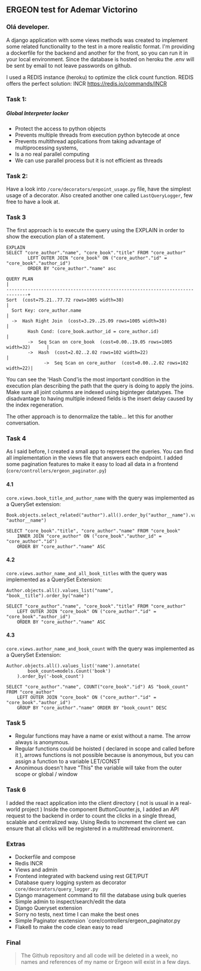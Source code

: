 ## ERGEON test for Ademar Victorino

### Olá developer. 

A django application with some views methods was created to implement some related functionality to the test in a more realistic format.
I'm providing a dockerfile for the backend and another for the front, so you can run it in your local environment.
Since the database is hosted on heroku the .env will be sent by email to not leave passwords on github.

I used a REDIS instance (heroku) to optimize the click count function.
REDIS offers the perfect solution: INCR https://redis.io/commands/INCR 
 
### Task 1: 
##### Global Interpreter locker
 - Protect the access to python objects
 - Prevents multiple threads from execution python bytecode at once
 - Prevents multithread applications from taking advantage of multiprocessing systems,
 - Is a no real parallel computing 
 - We can use parallel process but it is not efficient as threads


### Task 2:
Have a look into `/core/decorators/enpoint_usage.py` file, have the simplest usage of a decorator. 
Also created another one called `LastQueryLogger`, few free to have a look at.

### Task 3
The first approach is to execute the query using the EXPLAIN in order to show the execution plan of a statement.
```
EXPLAIN
SELECT "core_author"."name", "core_book"."title" FROM "core_author" 
        LEFT OUTER JOIN "core_book" ON ("core_author"."id" = "core_book"."author_id") 
        ORDER BY "core_author"."name" asc

QUERY PLAN                                                                    |
------------------------------------------------------------------------------+
Sort  (cost=75.21..77.72 rows=1005 width=38)                                  |
  Sort Key: core_author.name                                                  |
  ->  Hash Right Join  (cost=3.29..25.09 rows=1005 width=38)                  |
        Hash Cond: (core_book.author_id = core_author.id)                     |
        ->  Seq Scan on core_book  (cost=0.00..19.05 rows=1005 width=32)      |
        ->  Hash  (cost=2.02..2.02 rows=102 width=22)                         |
              ->  Seq Scan on core_author  (cost=0.00..2.02 rows=102 width=22)|
```
You can see the 'Hash Cond'is the most important condition in the execution plan describing the path that the query is doing to apply the joins.
Make sure all joint columns are indexed using biginteger datatypes. 
The disadvantage to having multiple indexed fields is the insert delay caused by the index regeneration.

The other approach is to denormalize the table... let this for another conversation.

### Task 4
As I said before, I created a small app to represent the queries. 
You can find all implementation in the views file that answers each endpoint. 
I added some pagination features to make it easy to load all data in a frontend (`core/controllers/ergeon_paginator.py`)

#### 4.1
`core.views.book_title_and_author_name` with the query was implemented as a QuerySet extension:
```
Book.objects.select_related("author").all().order_by("author__name").values_list("title", "author__name")

SELECT "core_book"."title", "core_author"."name" FROM "core_book"
    INNER JOIN "core_author" ON ("core_book"."author_id" = "core_author"."id")
    ORDER BY "core_author"."name" ASC
```
#### 4.2
`core.views.author_name_and_all_book_titles` with the query was implemented as a QuerySet Extension:
```      
Author.objects.all().values_list("name", "book__title").order_by("name")
    
SELECT "core_author"."name", "core_book"."title" FROM "core_author"
    LEFT OUTER JOIN "core_book" ON ("core_author"."id" = "core_book"."author_id")
    ORDER BY "core_author"."name" ASC
```
#### 4.3
`core.views.author_name_and_book_count` with the query was implemented as a QuerySet Extension:
```
Author.objects.all().values_list('name').annotate(
        book_count=models.Count('book')
    ).order_by('-book_count')

SELECT "core_author"."name", COUNT("core_book"."id") AS "book_count" FROM "core_author"
    LEFT OUTER JOIN "core_book" ON ("core_author"."id" = "core_book"."author_id")
    GROUP BY "core_author"."name" ORDER BY "book_count" DESC
```

### Task 5
- Regular functions may have a name or exist without a name. The arrow always is anonymous.
- Regular functions could be hoisted ( declared in scope and called before it ), arrows functions is not possible because is anonymous, but you can assign a function to a variable LET/CONST
- Anonimous doesn't have "This" the variable will take from the outer scope or global / window

### Task 6
I added the react application into the client directory ( not is usual in a real-world project )
Inside the component ButtonCounter.js, I added an API request to the backend in order to count the clicks in a single thread, scalable and centralized way.
Using Redis to increment the client we can ensure that all clicks will be registered in a multithread environment.


### Extras
- Dockerfile and compose 
- Redis INCR
- Views and admin
- Frontend integrated with backend using rest GET/PUT
- Database query logging system as decorator `core/decorators/query_logger.py`
- Django management command to fill the database using bulk queries
- Simple admin to inspect/search/edit the data
- Django Queryset extension 
- Sorry no tests, next time I can make the best ones
- Simple Paginator esxtension `core/controllers/ergeon_paginator.py
- Flake8 to make the code clean easy to read 


### Final
> The Github repository and all code will be deleted in a week, no names and references of my name or Ergeon will exist in a few days.

